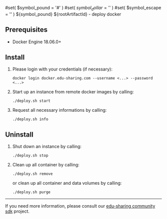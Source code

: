 #set( $symbol_pound = '#' )
#set( $symbol_dollar = '$' )
#set( $symbol_escape = '\' )
${symbol_pound} ${rootArtifactId} - deploy docker

Prerequisites
-------------

- Docker Engine 18.06.0+

Install
-------

1. Please login with your credentials (if necessary):

   ```
   docker login docker.edu-sharing.com --username <...> --password <...> 
   ```

2. Start up an instance from remote docker images by calling:

   ```
   ./deploy.sh start
   ```

3. Request all necessary informations by calling:

   ```
   ./deploy.sh info
   ```

Uninstall
---------

1. Shut down an instance by calling:

   ```
   ./deploy.sh stop
   ```

2. Clean up all container by calling:

   ```
   ./deploy.sh remove
   ```

   or clean up all container and data volumes by calling:

   ```
   ./deploy.sh purge
   ```
---
If you need more information, please consult our [edu-sharing community sdk](https://scm.edu-sharing.com/edu-sharing-community/edu-sharing-community-sdk) project.
